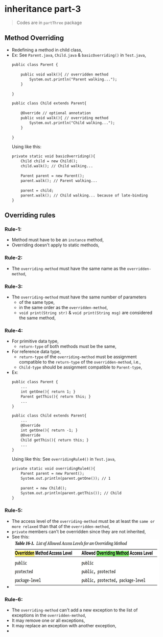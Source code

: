 
# inheritance part-3

> Codes are in `partThree` package

## Method Overriding
- Redefining a method in child class,
- Ex: See `Parent.java`, `Child.java` & `basicOverriding()` in `Test.java`,
    ```
    public class Parent {
    
        public void walk(){ // overridden method
            System.out.println("Parent walking...");
        }
    
    }
    ```
    ```
    public class Child extends Parent{
    
        @Override // optional annotation
        public void walk(){ // overriding method
            System.out.println("Child walking...");
        }
    
    }
    ```
    Using like this:
    ```
    private static void basicOverriding(){
        Child child = new Child();
        child.walk(); // Child walking...
    
        Parent parent = new Parent();
        parent.walk(); // Parent walking...
    
        parent = child;
        parent.walk(); // Child walking... because of late-binding
    }
    ```

## Overriding rules
### Rule-1:
- Method must have to be an `instance` method,
- Overriding doesn't apply to static methods,
### Rule-2:
- The `overriding-method` must have the same name as the `overridden-method`,
### Rule-3:
- The `overriding-method` must have the same number of parameters 
  - of the same type,
  - in the same order as the `overridden-method`,
  - `void print(String str)` & `void print(String msg)` are considered the same method,

### Rule-4:
- For primitive data type,
  - `return-type` of both methods must be the same,
- For reference data type,
  - `return-type` of the `overriding-method` must be assignment compatible to the `return-type` of the `overridden-method`, i.e.,
  - `Child-type` should be assignment compatible to `Parent-type`,
- Ex:
  ```
  public class Parent {
      ...
      int getOne(){ return 1; }
      Parent getThis(){ return this; }
      ...
  }
  ```
  ```
  public class Child extends Parent{
      ...
      @Override
      int getOne(){ return -1; }
      @Override
      Child getThis(){ return this; }
      ...
  }
  ```
  Using like this: See `overridingRule4()` in `Test.java`,
  ```
  private static void overridingRule4(){
      Parent parent = new Parent();
      System.out.println(parent.getOne()); // 1
  
      parent = new Child();
      System.out.println(parent.getThis()); // Child
  }
  ```

### Rule-5:
- The access level of the `overriding-method` must be at least the `same or more relaxed` than that of the `overridden-method`,
- `private` members can't be overridden since they are not inherited,
- See this:
- <img src="files/relaxed_overriding_method.jpg" height="160px"/>


### Rule-6:
- The `overriding-method` can't add a new exception to the list of exceptions in the `overridden-method`,
- It may remove one or all exceptions, 
- It may replace an exception with another exception,
- 
